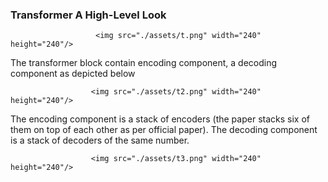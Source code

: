 ### Transformer A High-Level Look
 
                       <img src="./assets/t.png" width="240" height="240"/>   
                       
The transformer block contain encoding component, a decoding component as depicted below

                      <img src="./assets/t2.png" width="240" height="240"/> 
                     
The encoding component is a stack of encoders (the paper stacks six of them on top of each other as per official paper). The decoding component is a stack of decoders of the same number.

                      <img src="./assets/t3.png" width="240" height="240"/> 
